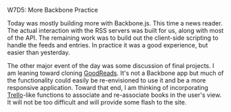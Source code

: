 W7D5: More Backbone Practice

Today was mostly building more with Backbone.js. This time a news reader. The actual interaction with the RSS servers was built for us, along with most of the API. The remaining work was to build out the client-side scripting to handle the feeds and entries. In practice it was a good experience, but easier than yesterday.

The other major event of the day was some discussion of final projects. I am leaning toward cloning [GoodReads](http://goodreads.com). It's not a Backbone app but much of the functionality could easily be re-envisioned to use it and be a more responsive application. Toward that end, I am thinking of incorporating [Trello](https://trello.com/)-like functions to associate and re-associate books in the user's view. It will not be too difficult and will provide some flash to the site.
